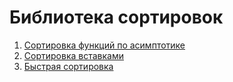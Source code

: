 # Библиотека сортировок

1. [Сортировка функций по асимптотике](./lib/function_sort.py)
2. [Сортировка вставками](./lib/classic_sorts.py)
3. [Быстрая сортировка](./lib/classic_sorts.py)
